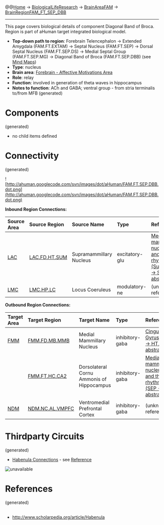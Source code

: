 @@[Home](Home.md) -> [BiologicalLifeResearch](BiologicalLifeResearch.md) -> [BrainAreaFAM](BrainAreaFAM.md) -> [BrainRegionFAM\_FT\_SEP\_DBB](BrainRegionFAM_FT_SEP_DBB.md)

---


This page covers biological details of component Diagonal Band of Broca.
Region is part of aHuman target integrated biological model.

  * **Top-down path to region**: Forebrain Telencephalon -> Extended Amygdala (FAM.FT.EXTAM) -> Septal Nucleus (FAM.FT.SEP) -> Dorsal Septal Nucleus (FAM.FT.SEP.DS) -> Medial Septal Group (FAM.FT.SEP.MG) -> Diagonal Band of Broca (FAM.FT.SEP.DBB) (see [Mind Maps](OverallMindMaps.md))
  * **Type**: nucleus
  * **Brain area**: [Forebrain - Affective Motivations Area](BrainAreaFAM.md)
  * **Role**: relay
  * **Function**: involved in generation of theta waves in hippocampus
  * **Notes to function**: ACh and GABA; ventral group - from stria terminalis to/from MFB
(generated)
# Components #
(generated)


  * no child items defined

# Connectivity #
(generated)


![http://ahuman.googlecode.com/svn/images/dot/aHuman/FAM.FT.SEP.DBB.dot.png](http://ahuman.googlecode.com/svn/images/dot/aHuman/FAM.FT.SEP.DBB.dot.png)

**Inbound Region Connections:**

| **Source Area** | **Source Region** | **Source Name** | **Type** | **Reference** |
|:----------------|:------------------|:----------------|:---------|:--------------|
| [LAC](BrainAreaLAC.md) | [LAC.FD.HT.SUM](BrainRegionLAC_FD_HT_SUM.md) | Supramammillary Nucleus | excitatory-glu | [Medial mammillary nucleus and theta rhythm (SupraMM -> SEP, abstract)](http://www.nature.com/nrn/journal/v5/n1/fig_tab/nrn1299_F4.html) |
| [LMC](BrainAreaLMC.md) | [LMC.HP.LC](BrainRegionLMC_HP_LC.md) | Locus Coeruleus | modulatory-ne | (unknown reference) |

**Outbound Region Connections:**

| **Target Area** | **Target Region** | **Target Name** | **Type** | **Reference** |
|:----------------|:------------------|:----------------|:---------|:--------------|
| [FMM](BrainAreaFMM.md) | [FMM.FD.MB.MMB](BrainRegionFMM_FD_MB_MMB.md) | Medial Mammillary Nucleus | inhibitory-gaba | [Cingulate Gyrus (SEP -> HT, abstract)](http://www.thebrainlabs.com) |
|                 | [FMM.FT.HC.CA2](BrainRegionFMM_FT_HC_CA2.md) | Dorsolateral Cornu Ammonis of Hippocampus | inhibitory-gaba | [Medial mammillary nucleus and theta rhythm (SEP -> HF, abstract)](http://www.nature.com/nrn/journal/v5/n1/fig_tab/nrn1299_F4.html) |
| [NDM](BrainAreaNDM.md) | [NDM.NC.AL.VMPFC](BrainRegionNDM_NC_AL_VMPFC.md) | Ventromedial Prefrontal Cortex | inhibitory-gaba | (unknown reference) |

# Thirdparty Circuits #
(generated)

  * [Habenula Connections](http://www.scholarpedia.org/w/images/thumb/2/2d/Hb-connections-small.jpg/800px-Hb-connections-small.jpg) - see [Reference](http://www.scholarpedia.org/article/Habenula)

<img src='http://www.scholarpedia.org/w/images/thumb/2/2d/Hb-connections-small.jpg/800px-Hb-connections-small.jpg' alt='unavailable'>


<h1>References</h1>
(generated)<br>
<br>
<ul><li><a href='http://www.scholarpedia.org/article/Habenula'>http://www.scholarpedia.org/article/Habenula</a></li></ul>
